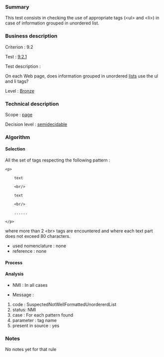 ### Summary

This test consists in checking the use of appropriate tags (<ul\> and
<li\>) in case of information grouped in unordered list.

### Business description

Criterion : 9.2

Test : [9.2.1](http://www.braillenet.org/accessibilite/referentiel-aw21-en/index.php#test-9-2-1)

Test description :

On each Web page, does information grouped in unordered
[lists](http://www.braillenet.org/accessibilite/referentiel-aw21-en/glossaire.php#mListes)
use the ul and li tags?

Level : [Bronze](/en/category/rules-design/accessiweb-11/level/bronze)

### Technical description

Scope : [page](/en/category/rules-design/accessiweb-11/scope/page)

Decision level :
[semidecidable](/en/category/rules-design/accessiweb-11/decision-level/semidecidable)

### Algorithm

#### Selection

All the set of tags respecting the following pattern :

    <p>

        text 

        <br/>

        text 

        <br/>

        ......

    </p>

where more than 2 <br\> tags are encountered and where each text part
does not exceed 80 characters.

-   used nomenclature : none
-   reference : none

#### Process


#### Analysis

-   NMI : In all cases

-   Message :

1.  code : SuspectedNotWellFormattedUnordererdList
2.  status: NMI
3.  case : For each pattern found
4.  parameter : tag name
5.  present in source : yes

### Notes

No notes yet for that rule
